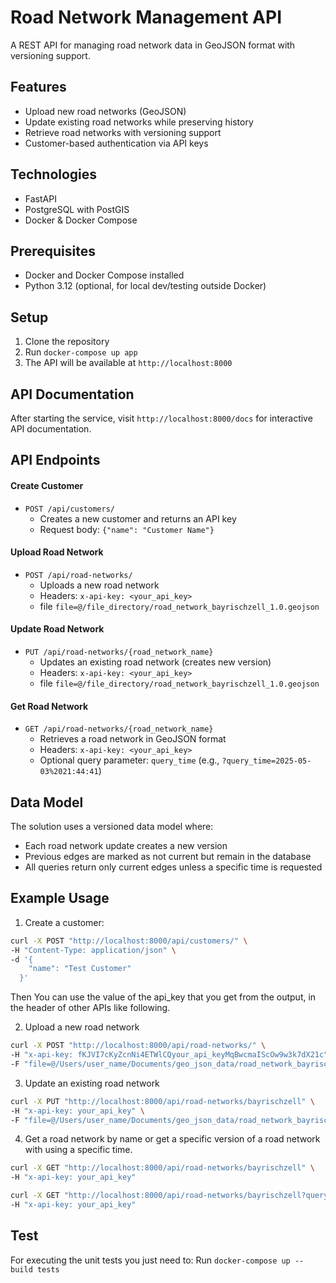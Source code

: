 # Road Network Management API

A REST API for managing road network data in GeoJSON format with versioning support.

## Features

- Upload new road networks (GeoJSON)
- Update existing road networks while preserving history
- Retrieve road networks with versioning support
- Customer-based authentication via API keys

## Technologies

- FastAPI
- PostgreSQL with PostGIS
- Docker & Docker Compose

## Prerequisites

- Docker and Docker Compose installed
- Python 3.12 (optional, for local dev/testing outside Docker)

## Setup

1. Clone the repository
2. Run `docker-compose up app`
3. The API will be available at `http://localhost:8000`

## API Documentation

After starting the service, visit `http://localhost:8000/docs` for interactive API documentation.

## API Endpoints

#### Create Customer
- `POST /api/customers/`
  - Creates a new customer and returns an API key
  - Request body: `{"name": "Customer Name"}`

#### Upload Road Network
- `POST /api/road-networks/`
  - Uploads a new road network
  - Headers: `x-api-key: <your_api_key>`
  - file `file=@/file_directory/road_network_bayrischzell_1.0.geojson`
  

#### Update Road Network
- `PUT /api/road-networks/{road_network_name}`
  - Updates an existing road network (creates new version)
  - Headers: `x-api-key: <your_api_key>`
  - file `file=@/file_directory/road_network_bayrischzell_1.0.geojson`


#### Get Road Network
- `GET /api/road-networks/{road_network_name}`
  - Retrieves a road network in GeoJSON format
  - Headers: `x-api-key: <your_api_key>`
  - Optional query parameter: `query_time` (e.g., `?query_time=2025-05-03%2021:44:41`)

## Data Model

The solution uses a versioned data model where:
- Each road network update creates a new version
- Previous edges are marked as not current but remain in the database
- All queries return only current edges unless a specific time is requested

## Example Usage

1. Create a customer:
```bash
curl -X POST "http://localhost:8000/api/customers/" \
-H "Content-Type: application/json" \
-d '{
    "name": "Test Customer"
  }'
```
Then You can use the value of the api_key that you get from the output, in the header of other APIs like following. 

2. Upload a new road network
```bash
curl -X POST "http://localhost:8000/api/road-networks/" \
-H "x-api-key: fKJVI7cKyZcnNi4ETWlCQyour_api_keyMqBwcmaIScOw9w3k7dX21c" \
-F "file=@/Users/user_name/Documents/geo_json_data/road_network_bayrischzell_1.0.geojson"
```

3. Update an existing road network
```bash
curl -X PUT "http://localhost:8000/api/road-networks/bayrischzell" \
-H "x-api-key: your_api_key" \
-F "file=@/Users/user_name/Documents/geo_json_data/road_network_bayrischzell_1.1.geojson"
```

4. Get a road network by name or get a specific version of a road network with using a specific time.
```bash
curl -X GET "http://localhost:8000/api/road-networks/bayrischzell" \
-H "x-api-key: your_api_key"

curl -X GET "http://localhost:8000/api/road-networks/bayrischzell?query_time=2025-05-05%2021:49:27.51" \
-H "x-api-key: your_api_key"
```

## Test
For executing the unit tests you just need to:
Run `docker-compose up --build tests`
